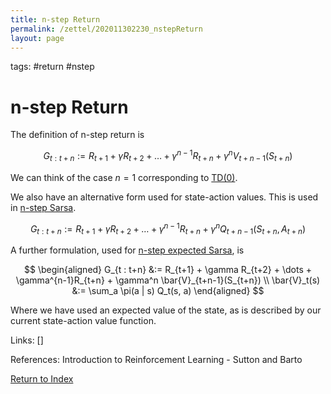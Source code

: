 ```yaml
---
title: n-step Return
permalink: /zettel/202011302230_nstepReturn
layout: page
---
```

tags: #return #nstep

# n-step Return

The definition of n-step return is 

$$ G_{t : t+n} := R_{t+1} + \gamma R_{t+2} + \dots + \gamma^{n-1}R_{t+n} + \gamma^nV_{t+n-1}(S_{t+n}) $$

We can think of the case $n=1$ corresponding to [TD(0)](202011302050_tabularTDZero).

We also have an alternative form used for state-action values. This is used in [n-step Sarsa](202011302235_nStepSarsa).

$$ G_{t : t+n} := R_{t+1} + \gamma R_{t+2} + \dots + \gamma^{n-1}R_{t+n} + \gamma^nQ_{t+n-1}(S_{t+n}, A_{t+n}) $$

A further formulation, used for [n-step expected Sarsa](TODOs), is

$$
\begin{aligned}
G_{t : t+n} &:= R_{t+1} + \gamma R_{t+2} + \dots + \gamma^{n-1}R_{t+n} + \gamma^n \bar{V}_{t+n-1}(S_{t+n}) \\
\bar{V}_t(s) &:= \sum_a \pi(a | s) Q_t(s, a) 
\end{aligned}
$$

Where we have used an expected value of the state, as is described by our current state-action value function.

Links: []

References: Introduction to Reinforcement Learning - Sutton and Barto

[Return to Index](index)